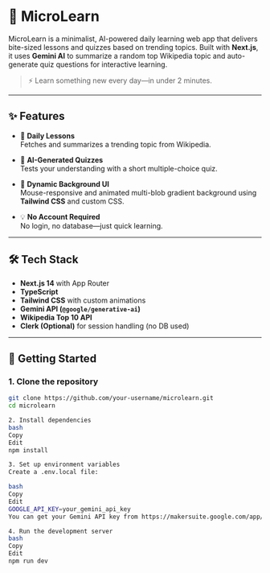 # 📘 MicroLearn

MicroLearn is a minimalist, AI-powered daily learning web app that delivers bite-sized lessons and quizzes based on trending topics. Built with **Next.js**, it uses **Gemini AI** to summarize a random top Wikipedia topic and auto-generate quiz questions for interactive learning.

> ⚡️ Learn something new every day—in under 2 minutes.

---

## ✨ Features

- 🎯 **Daily Lessons**  
  Fetches and summarizes a trending topic from Wikipedia.

- 🧠 **AI-Generated Quizzes**  
  Tests your understanding with a short multiple-choice quiz.

- 🎨 **Dynamic Background UI**  
  Mouse-responsive and animated multi-blob gradient background using **Tailwind CSS** and custom CSS.

- 💡 **No Account Required**  
  No login, no database—just quick learning.

---

## 🛠 Tech Stack

- **Next.js 14** with App Router
- **TypeScript**
- **Tailwind CSS** with custom animations
- **Gemini API (`@google/generative-ai`)**
- **Wikipedia Top 10 API**
- **Clerk (Optional)** for session handling (no DB used)

---

## 🚀 Getting Started

### 1. Clone the repository

```bash
git clone https://github.com/your-username/microlearn.git
cd microlearn

2. Install dependencies
bash
Copy
Edit
npm install

3. Set up environment variables
Create a .env.local file:

bash
Copy
Edit
GOOGLE_API_KEY=your_gemini_api_key
You can get your Gemini API key from https://makersuite.google.com/app/apikey

4. Run the development server
bash
Copy
Edit
npm run dev